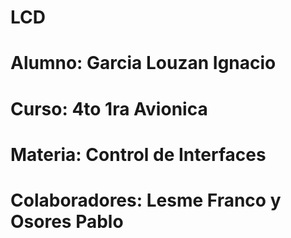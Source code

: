 # LCD
# Alumno: Garcia Louzan Ignacio
# Curso: 4to 1ra Avionica
# Materia: Control de Interfaces
# Colaboradores: Lesme Franco y Osores Pablo

